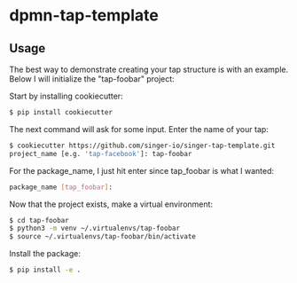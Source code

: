 # dpmn-tap-template

## Usage

The best way to demonstrate creating your tap structure is with an example.
Below I will initialize the "tap-foobar" project:

Start by installing cookiecutter:
```bash
$ pip install cookiecutter
```

The next command will ask for some input.  Enter the name of your tap:
```bash
$ cookiecutter https://github.com/singer-io/singer-tap-template.git
project_name [e.g. 'tap-facebook']: tap-foobar
```

For the package_name, I just hit enter since tap_foobar is what I wanted:
```bash
package_name [tap_foobar]:
```

Now that the project exists, make a virtual environment:
```bash
$ cd tap-foobar
$ python3 -m venv ~/.virtualenvs/tap-foobar
$ source ~/.virtualenvs/tap-foobar/bin/activate
```
Install the package:
```bash
$ pip install -e .
